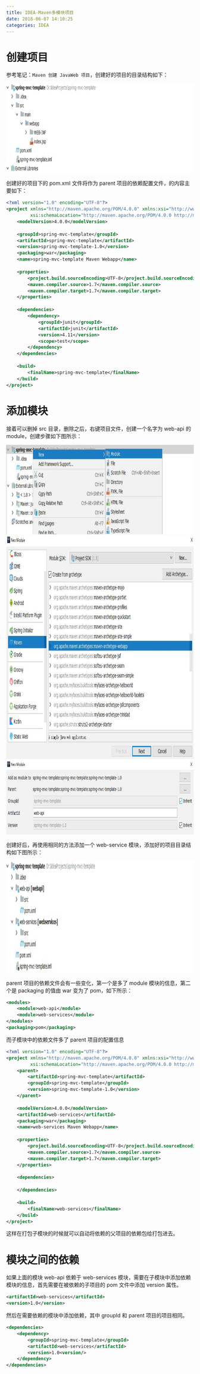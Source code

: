 ```yaml
---
title: IDEA-Maven多模块项目
date: 2018-06-07 14:10:25
categories: IDEA
---
```


# 创建项目

参考笔记：`Maven 创建 JavaWeb 项目`，创建好的项目的目录结构如下：

<img src="IDEA-Maven多模块项目/20180607142458.jpg" weight="1000" height="240"/>

<!-- more -->

创建好的项目下的 pom.xml 文件将作为 parent 项目的依赖配置文件，的内容主要如下：

```xml
<?xml version="1.0" encoding="UTF-8"?>
<project xmlns="http://maven.apache.org/POM/4.0.0" xmlns:xsi="http://www.w3.org/2001/XMLSchema-instance"
         xsi:schemaLocation="http://maven.apache.org/POM/4.0.0 http://maven.apache.org/xsd/maven-4.0.0.xsd">
    <modelVersion>4.0.0</modelVersion>

    <groupId>spring-mvc-template</groupId>
    <artifactId>spring-mvc-template</artifactId>
    <version>spring-mvc-template-1.0</version>
    <packaging>war</packaging>
    <name>spring-mvc-template Maven Webapp</name>

    <properties>
        <project.build.sourceEncoding>UTF-8</project.build.sourceEncoding>
        <maven.compiler.source>1.7</maven.compiler.source>
        <maven.compiler.target>1.7</maven.compiler.target>
    </properties>

    <dependencies>
        <dependency>
            <groupId>junit</groupId>
            <artifactId>junit</artifactId>
            <version>4.11</version>
            <scope>test</scope>
        </dependency>
    </dependencies>

    <build>
        <finalName>spring-mvc-template</finalName>
    </build>
</project>
```

# 添加模块

接着可以删掉 src 目录，删除之后，右键项目文件，创建一个名字为 web-api 的 module，创建步骤如下图所示：

<img src="IDEA-Maven多模块项目/20180607143303.jpg" weight="1000" height="240"/>

<img src="IDEA-Maven多模块项目/20180607143812.jpg" weight="1000" height="600"/>

<img src="IDEA-Maven多模块项目/20180607143909.jpg" weight="1000" height="200"/>

创建好后，再使用相同的方法添加一个 web-service 模块，添加好的项目目录结构如下图所示：

<img src="IDEA-Maven多模块项目/20180607144638.jpg" weight="1000" height="300"/>

parent 项目的依赖文件会有一些变化，第一个是多了 module 模块的信息，第二个是 packaging 的值由 war 变为了 pom，如下所示：

```xml
<modules>
    <module>web-api</module>
    <module>web-services</module>
</modules>
<packaging>pom</packaging>
```

而子模块中的依赖文件多了 parent 项目的配置信息

```xml
<?xml version="1.0" encoding="UTF-8"?>
<project xmlns="http://maven.apache.org/POM/4.0.0" xmlns:xsi="http://www.w3.org/2001/XMLSchema-instance"
         xsi:schemaLocation="http://maven.apache.org/POM/4.0.0 http://maven.apache.org/xsd/maven-4.0.0.xsd">
    <parent>
        <artifactId>spring-mvc-template</artifactId>
        <groupId>spring-mvc-template</groupId>
        <version>spring-mvc-template-1.0</version>
    </parent>

    <modelVersion>4.0.0</modelVersion>
    <artifactId>web-services</artifactId>
    <packaging>war</packaging>
    <name>web-services Maven Webapp</name>

    <properties>
        <project.build.sourceEncoding>UTF-8</project.build.sourceEncoding>
        <maven.compiler.source>1.7</maven.compiler.source>
        <maven.compiler.target>1.7</maven.compiler.target>
    </properties>

    <dependencies>

    </dependencies>

    <build>
        <finalName>web-services</finalName>
    </build>
</project>
```

这样在打包子模块的时候就可以自动将依赖的父项目的依赖包给打包进去。

# 模块之间的依赖

如果上面的模块 web-api 依赖于 web-services 模块，需要在子模块中添加依赖模块的信息，首先需要在被依赖的子项目的 pom 文件中添加 version 属性。

```xml
<artifactId>web-services</artifactId>
<version>1.0</version>
```

然后在需要依赖的模块中添加依赖，其中 groupId 和 parent 项目的项目相同。

```xml
<dependencies>
    <dependency>
        <groupId>spring-mvc-template</groupId>
        <artifactId>web-services</artifactId>
        <version>1.0<version/>
    </dependency>
</dependencies>
```